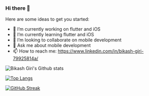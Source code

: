 ### Hi there 👋


Here are some ideas to get you started:

- 🔭 I’m currently working on flutter and iOS
- 🌱 I’m currently learning flutter and iOS
- 👯 I’m looking to collaborate on mobile development
- 💬 Ask me about mobile development
- 📫 How to reach me: https://www.linkedin.com/in/bikash-giri-79925814a/

![Bikash Giri's Github stats](https://github-readme-stats.vercel.app/api?username=Bikash-Giri&show_icons=true&count_private=true&count_public=true&theme=radical)

[![Top Langs](https://github-readme-stats.vercel.app/api/top-langs/?username=Bikash-Giri&hide=html&hide_title=false&hide_border=true&layout=compact&langs_count=8&exclude_repo=comp426,Redventures-Movie-Quotes&text_color=000&icon_color=fff&bg_color=0,52fa5a,4dfcff,c64dff&theme=dracula)](https://github.com/Bikash-Giri/github-readme-stats)

[![GitHub Streak](https://github-readme-streak-stats.herokuapp.com?user=Bikash-Giri&theme=dracula)](https://git.io/streak-stats)





